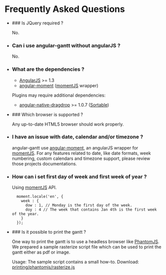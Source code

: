 # Frequently Asked Questions

- ### Is JQuery required ?

    No.

- ### Can i use angular-gantt without angularJS ?

    No.

- ### What are the dependencies ?

    - [AngularJS](https://angularjs.org) >= 1.3
    - [angular-moment](https://github.com/urish/angular-moment) ([momentJS](http://momentjs.com/) wrapper)
   
    Plugins may require additional dependencies:
   
    - [angular-native-dragdrop](https://github.com/ganarajpr/angular-dragdrop) >= 1.0.7 ([Sortable](plugins/sortable.md))

- ### Which browser is supported ?

    Any up-to-date HTML5 browser should work properly.

- ### I have an issue with date, calendar and/or timezone ?

    angular-gantt use [angular-moment](https://github.com/urish/angular-moment), an angularJS wrapper for [momentJS](http://momentjs.com/). 
    For any features related to date, like date formats, week numbering, custom calendars and timezone support, please
    review those projects documentations.

- ### How can i set first day of week and first week of year ?

    Using [momentJS](http://momentjs.com/) API.
    
        moment.locale('en', {
          week : {
            dow : 1, // Monday is the first day of the week.
            doy : 4 // The week that contains Jan 4th is the first week of the year.
          }
        });

- ### Is it possible to print the gantt ?

    One way to print the gantt is to use a headless browser like [PhantomJS](http://www.phantomjs.org). We prepared a sample rasterize script file which can be used to print the gantt either as pdf or image.
    
    Usage: The sample script contains a small how-to. 
    Download: [printing/phantomjs/rasterize.js](https://github.com/angular-gantt/angular-gantt/blob/master/printing/phantomjs/rasterize.js)

